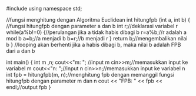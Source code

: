 #include <iostream>
using namespace std;


//fungsi menghitung dengan Algoritma Euclidean
int hitungfpb (int a, int b) { //fungsi hitungfpb dengan parameter a dan b
    int r;//deklarasi variabel r
    while(a%b!=0) {//perulangan jika a tidak habis dibagi b
        r=a%b;//r adalah a mod b
        a=b;//a menjadi b
        b=r;//b menjadi r
    }
    return b;//mengembalikan nilai b
}
//looping akan berhenti jika a habis dibagi b, maka nilai b adalah FPB dari a dan b

int main() {
    int m ,n; 
    cout<<"m: "; //input m
    cin>>m;//memasukkan input ke variabel m
    cout<<"n: ";//input n
    cin>>n;//memasukkan input ke variabel n
    int fpb = hitungfpb(m, n);//menghitung fpb dengan memanggil fungsi hitungfpb dengan parameter m dan n
    cout << "FPB: " << fpb << endl;//output fpb
}
